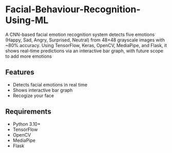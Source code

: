 # Facial-Behaviour-Recognition-Using-ML
A CNN-based facial emotion recognition system detects five emotions (Happy, Sad, Angry, Surprised, Neutral) from 48×48 grayscale images with ~80% accuracy. Using TensorFlow, Keras, OpenCV, MediaPipe, and Flask, it shows real-time predictions via an interactive bar graph, with future scope to add more emotions

## Features
- Detects facial emotions in real time
- Shows interactive bar graph
- Recogize your face 

## Requirements
- Python 3.10+
- TensorFlow
- OpenCV
- MediaPipe
- Flask
